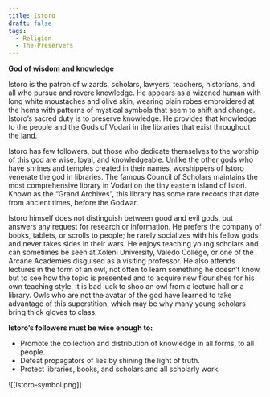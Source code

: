 ```yaml
---
title: Istoro
draft: false
tags:
  - Religion
  - The-Preservers
---
```

**God of wisdom and knowledge**

Istoro is the patron of wizards, scholars, lawyers, teachers, historians, and all who pursue and revere knowledge. He appears as a wizened human with long white moustaches and olive skin, wearing plain robes embroidered at the hems with patterns of mystical symbols that seem to shift and change. Istoro’s sacred duty is to preserve knowledge. He provides that knowledge to the people and the Gods of Vodari in the libraries that exist throughout the land.

Istoro has few followers, but those who dedicate themselves to the worship of this god are wise, loyal, and knowledgeable. Unlike the other gods who have shrines and temples created in their names, worshippers of Istoro venerate the god in libraries. The famous Council of Scholars maintains the most comprehensive library in Vodari on the tiny eastern island of Istori. Known as the “Grand Archives”, this library has some rare records that date from ancient times, before the Godwar.

Istoro himself does not distinguish between good and evil gods, but answers any request for research or information. He prefers the company of books, tablets, or scrolls to people; he rarely socializes with his fellow gods and never takes sides in their wars. He enjoys teaching young scholars and can sometimes be seen at Xoleni University, Valedo College, or one of the Arcane Academies disguised as a visiting professor. He also attends lectures in the form of an owl, not often to learn something he doesn’t know, but to see how the topic is presented and to acquire new flourishes for his own teaching style. It is bad luck to shoo an owl from a lecture hall or a library. Owls who are not the avatar of the god have learned to take advantage of this superstition, which may be why many young scholars bring thick gloves to class.

**Istoro’s followers must be wise enough to:**

- Promote the collection and distribution of knowledge in all forms, to all people.
- Defeat propagators of lies by shining the light of truth.
- Protect libraries, books, and scholars and all scholarly work.


![[Istoro-symbol.png]]